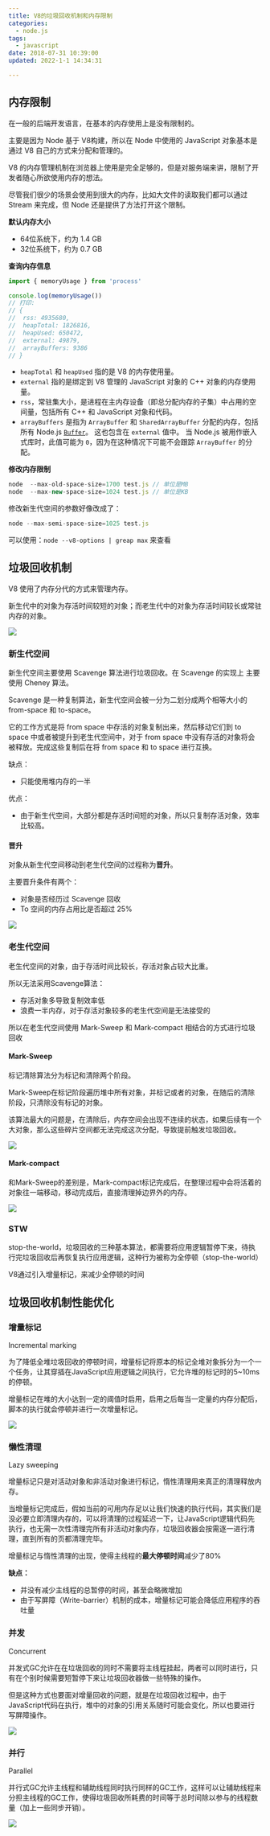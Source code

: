 ```yaml
---
title: V8的垃圾回收机制和内存限制
categories:
  - node.js
tags:
  - javascript
date: 2018-07-31 10:39:00
updated: 2022-1-1 14:34:31

---
```

## 内存限制

在一般的后端开发语言，在基本的内存使用上是没有限制的。

主要是因为 Node 基于 V8构建，所以在 Node 中使用的 JavaScript 对象基本是通过 V8 自己的方式来分配和管理的。

V8 的内存管理机制在浏览器上使用是完全足够的，但是对服务端来讲，限制了开发者随心所欲使用内存的想法。

尽管我们很少的场景会使用到很大的内存，比如大文件的读取我们都可以通过 Stream 来完成，但 Node 还是提供了方法打开这个限制。
<!--more-->
**默认内存大小**

- 64位系统下，约为 1.4 GB
- 32位系统下，约为 0.7 GB

**查询内存信息**

```js
import { memoryUsage } from 'process'

console.log(memoryUsage())
// 打印:
// {
//  rss: 4935680,
//  heapTotal: 1826816,
//  heapUsed: 650472,
//  external: 49879,
//  arrayBuffers: 9386
// }
```

- `heapTotal` 和 `heapUsed` 指的是 V8 的内存使用量。
- `external` 指的是绑定到 V8 管理的 JavaScript 对象的 C++ 对象的内存使用量。
- `rss`，常驻集大小，是进程在主内存设备（即总分配内存的子集）中占用的空间量，包括所有 C++ 和 JavaScript 对象和代码。
- `arrayBuffers` 是指为 `ArrayBuffer` 和 `SharedArrayBuffer` 分配的内存，包括所有 Node.js [`Buffer`](http://nodejs.cn/api/buffer.html)。 这也包含在 `external` 值中。 当 Node.js 被用作嵌入式库时，此值可能为 `0`，因为在这种情况下可能不会跟踪 `ArrayBuffer` 的分配。

**修改内存限制**

```js
node  --max-old-space-size=1700 test.js // 单位是MB
node  --max-new-space-size=1024 test.js // 单位是KB
```

修改新生代空间的参数好像改成了：

```js
node --max-semi-space-size=1025 test.js
```

可以使用：`node --v8-options | greap max` 来查看



## 垃圾回收机制

V8 使用了内存分代的方式来管理内存。

新生代中的对象为存活时间较短的对象；而老生代中的对象为存活时间较长或常驻内存的对象。

![](//image.seeln.com/images/V8分代示意图.png)

### 新生代空间

新生代空间主要使用 Scavenge  算法进行垃圾回收。在 Scavenge 的实现上 主要使用 Cheney 算法。

Scavenge 是一种复制算法，新生代空间会被一分为二划分成两个相等大小的 from-space 和 to-space。

它的工作方式是将 from space 中存活的对象复制出来，然后移动它们到 to space 中或者被提升到老生代空间中，对于 from space 中没有存活的对象将会被释放。完成这些复制后在将 from space 和 to space 进行互换。

缺点：

- 只能使用堆内存的一半

优点：

- 由于新生代空间，大部分都是存活时间短的对象，所以只复制存活对象，效率比较高。

#### 晋升

对象从新生代空间移动到老生代空间的过程称为**晋升**。

主要晋升条件有两个：

- 对象是否经历过 Scavenge 回收
- To 空间的内存占用比是否超过 25%

<img src="//image.seeln.com/images/新生代空间对象晋升流程.png"  />

### 老生代空间

老生代空间的对象，由于存活时间比较长，存活对象占较大比重。

所以无法采用Scavenge算法：

- 存活对象多导致复制效率低
- 浪费一半内存，对于存活对象较多的老生代空间是无法接受的

所以在老生代空间使用 Mark-Sweep 和 Mark-compact 相结合的方式进行垃圾回收

#### Mark-Sweep

标记清除算法分为标记和清除两个阶段。

Mark-Sweep在标记阶段遍历堆中所有对象，并标记或者的对象，在随后的清除阶段，只清除没有标记的对象。

该算法最大的问题是，在清除后，内存空间会出现不连续的状态，如果后续有一个大对象，那么这些碎片空间都无法完成这次分配，导致提前触发垃圾回收。

<img src="//image.seeln.com/images/mark-sweep.png"  />

#### Mark-compact

和Mark-Sweep的差别是，Mark-compact标记完成后，在整理过程中会将活着的对象往一端移动，移动完成后，直接清理掉边界外的内存。

<img src="//image.seeln.com/images/mark-compact.png"/>

### STW

stop-the-world，垃圾回收的三种基本算法，都需要将应用逻辑暂停下来，待执行完垃圾回收后再恢复执行应用逻辑，这种行为被称为全停顿（stop-the-world）

V8通过引入增量标记，来减少全停顿的时间

## 垃圾回收机制性能优化

### 增量标记

Incremental marking

为了降低全堆垃圾回收的停顿时间，增量标记将原本的标记全堆对象拆分为一个一个任务，让其穿插在JavaScript应用逻辑之间执行，它允许堆的标记时的5~10ms的停顿。

增量标记在堆的大小达到一定的阈值时启用，启用之后每当一定量的内存分配后，脚本的执行就会停顿并进行一次增量标记。

<img src="//image.seeln.com/images/增量标记.png"/>

### 懒性清理

Lazy sweeping

增量标记只是对活动对象和非活动对象进行标记，惰性清理用来真正的清理释放内存。

当增量标记完成后，假如当前的可用内存足以让我们快速的执行代码，其实我们是没必要立即清理内存的，可以将清理的过程延迟一下，让JavaScript逻辑代码先执行，也无需一次性清理完所有非活动对象内存，垃圾回收器会按需逐一进行清理，直到所有的页都清理完毕。

增量标记与惰性清理的出现，使得主线程的**最大停顿时间**减少了80%

**缺点：**

- 并没有减少主线程的总暂停的时间，甚至会略微增加
- 由于写屏障（Write-barrier）机制的成本，增量标记可能会降低应用程序的吞吐量

### 并发

Concurrent

并发式GC允许在在垃圾回收的同时不需要将主线程挂起，两者可以同时进行，只有在个别时候需要短暂停下来让垃圾回收器做一些特殊的操作。

但是这种方式也要面对增量回收的问题，就是在垃圾回收过程中，由于JavaScript代码在执行，堆中的对象的引用关系随时可能会变化，所以也要进行写屏障操作。

<img src="//image.seeln.com/images/v8-gc-并发.png"/>

### 并行

Parallel

并行式GC允许主线程和辅助线程同时执行同样的GC工作，这样可以让辅助线程来分担主线程的GC工作，使得垃圾回收所耗费的时间等于总时间除以参与的线程数量（加上一些同步开销）。

<img src="//image.seeln.com/images/v8-gc-并行.png"/>